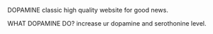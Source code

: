 DOPAMINE
classic high quality website for good news.

WHAT DOPAMINE DO? 
increase ur dopamine and serothonine level.
